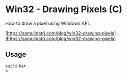 # Win32 - Drawing Pixels (C)

How to draw a pixel using Windows API.

[https://samulinatri.com/blog/win32-drawing-pixels](https://samulinatri.com/blog/win32-drawing-pixels)

## Usage

```
build.bat
a
```